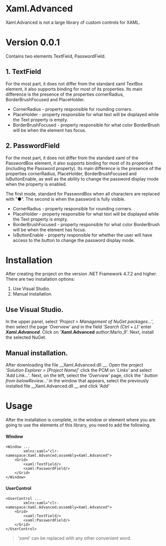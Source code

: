 # Xaml.Advanced
Xaml.Advanced is not a large library of custom controls for XAML.

# Version 0.0.1

Contains two elements TextField, PasswordField.

## 1. TextField

For the most part, it does not differ from the standard xaml TextBox element, it also supports binding for most of its properties.
Its main difference is the presence of the properties cornerRadius, BorderBrushFocused and PlaceHolder.

- CornerRadius - property responsible for rounding corners.
- PlaceHolder - property responsible for what text will be displayed while the Text property is empty.
- BorderBrushFocused - property responsible for what color BorderBrush will be when the element has focus.

## 2. PasswordField

For the most part, it does not differ from the standard xaml of the PasswordBox element, it also supports binding for most of its properties (including the Password property).
Its main difference is the presence of the properties cornerRadius, PlaceHolder, BorderBrushFocused and IsButtonEnable, as well as the ability to change the password display mode when the property is enabled.

The first mode, standard for PasswordBox when all characters are replaced with "●". The second is when the password is fully visible.

- CornerRadius - property responsible for rounding corners.
- PlaceHolder - property responsible for what text will be displayed while the Text property is empty.
- BorderBrushFocused - property responsible for what color BorderBrush will be when the element has focus.
- IsButtonEnable - property responsible for whether the user will have access to the button to change the password display mode.

# Installation
After creating the project on the version .NET Framework 4.7.2 and higher. There are two installation options:

1. Use Visual Studio.
2. Manual installation.

## Use Visual Studio.

In the upper panel, select _'Project > Management of NuGet packages...'_, then select the page _'Overview'_ and in the field _'Search (Ctrl + L)'_ enter ***Xaml.Advanced***.
Click on '__Xaml.Advanced__ author:Marlo_9'. Next, install the selected NuGet.

## Manual installation.

After downloading the file __Xaml.Advanced.dll __. Open the project _'Solution Explorer > [Project Name]'_ click the PCM on _'Links'_ and select _'Add Link...'_.
Next, on the left, select the _'Overview'_ page, click the _' button from belowReview...'_ in the window that appears, select the previously installed file __Xaml.Advanced.dll __ and click _'Add'_ 

# Usage

After the installation is complete, in the window or element where you are going to use the elements of this library, you need to add the following.

#### Window
```xaml
<Window ...
        xmlns:xaml="clr-namespace:Xaml.Advanced;assembly=Xaml.Advanced">
    <Grid>
        <xaml:TextField/>
        <xaml:PasswordField/>
    </Grid>
</Window>
```
#### UserControl
```xaml
<UserControl ...
        xmlns:xaml="clr-namespace:Xaml.Advanced;assembly=Xaml.Advanced">
    <Grid>
        <xaml:TextField/>
        <xaml:PasswordField/>
    </Grid>
</UserControl>
```
> _'xaml'_ can be replaced with any other convenient word.
